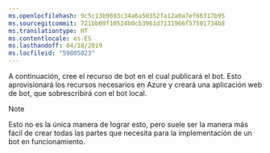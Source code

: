 ```yaml
---
ms.openlocfilehash: 9c5c13b9693c34a6a50352fa12a0a7ef66317b95
ms.sourcegitcommit: 721bb09f10524b0cb3961d7131966f57501734b8
ms.translationtype: HT
ms.contentlocale: es-ES
ms.lasthandoff: 04/18/2019
ms.locfileid: "59805023"
---
```

A continuación, cree el recurso de bot en el cual publicará el bot. Esto aprovisionará los recursos necesarios en Azure y creará una aplicación web de bot, que sobrescribirá con el bot local.

> [!NOTE]
> Esto no es la única manera de lograr esto, pero suele ser la manera más fácil de crear todas las partes que necesita para la implementación de un bot en funcionamiento.

